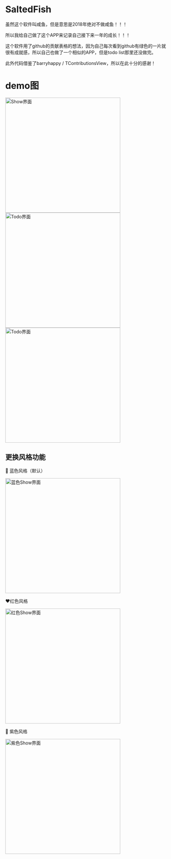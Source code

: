 # SaltedFish
虽然这个软件叫咸鱼，但是意思是2018年绝对不做咸鱼！！！

所以我给自己做了这个APP来记录自己接下来一年的成长！！！

这个软件用了github的贡献表格的想法，因为自己每次看到github有绿色的一片就很有成就感，所以自己也做了一个相似的APP，但是todo list那里还没做完。

此外代码借鉴了barryhappy / TContributionsView，所以在此十分的感谢！


# demo图

<img src="https://github.com/hongzicong/SaltedFish/raw/master/Screenshots/show_page.png" width = "360" alt="Show界面" align=center />

<img src="https://github.com/hongzicong/SaltedFish/raw/master/Screenshots/empty_todo_page.png" width = "360" alt="Todo界面" align=center />

<img src="https://github.com/hongzicong/SaltedFish/raw/master/Screenshots/me_page_unlogin.png" width = "360" alt="Todo界面" align=center />

## 更换风格功能

💙 蓝色风格（默认）

<img src="https://github.com/hongzicong/SaltedFish/raw/master/Screenshots/show_page_blue.png" width = "360" alt="蓝色Show界面" align=center />

❤️红色风格

<img src="https://github.com/hongzicong/SaltedFish/raw/master/Screenshots/show_page_red.png" width = "360" alt="红色Show界面" align=center />

💜 紫色风格

<img src="https://github.com/hongzicong/SaltedFish/raw/master/Screenshots/show_page_purple.png" width = "360" alt="紫色Show界面" align=center />
